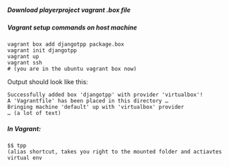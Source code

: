 
##### Download playerproject vagrant .box file

##### Vagrant setup commands on host machine

```
vagrant box add djangotpp package.box
vagrant init djangotpp
vagrant up
vagrant ssh
# (you are in the ubuntu vagrant box now)
```

Output should look like this:
```
Successfully added box 'djangotpp' with provider 'virtualbox'!
A 'Vagrantfile' has been placed in this directory …
Bringing machine 'default' up with 'virtualbox' provider
… (a lot of text)
```

##### In Vagrant:

```
$$ tpp
(alias shortcut, takes you right to the mounted folder and actiavtes virtual env 
```

